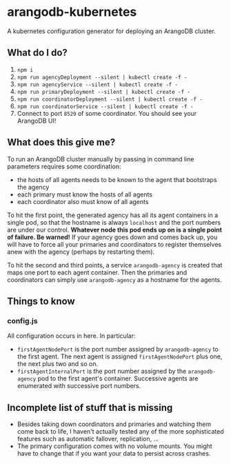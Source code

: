 # arangodb-kubernetes
A kubernetes configuration generator for deploying an ArangoDB cluster.

## What do I do?

1. ```npm i```
1. ```npm run agencyDeployment --silent | kubectl create -f -```
1. ```npm run agencyService --silent | kubectl create -f -```
1. ```npm run primaryDeployment --silent | kubectl create -f -```
1. ```npm run coordinatorDeployment --silent | kubectl create -f -```
1. ```npm run coordinatorService --silent | kubectl create -f -```
1. Connect to port `8529` of some coordinator. You should see your ArangoDB UI!

## What does this give me?

To run an ArangoDB cluster manually by passing
in command line parameters requires some
coordination:
* the hosts of all agents needs to be known to the agent that bootstraps the agency
* each primary must know the hosts of all agents
* each coordinator also must know of all agents

To hit the first point, the generated agency has all its agent containers
in a single pod, so that the hostname is always `localhost` and the port
numbers are under our control.
**Whatever node this pod ends up on is a single point of failure.
Be warned!** If your agency goes down and comes back up,
 you will have to force all your primaries and
coordinators to register themselves anew with
the agency (perhaps by restarting them).

To hit the second and third points, a service `arangodb-agency` is created that maps one port
to each agent container. Then the primaries and coordinators can simply
use `arangodb-agency` as a hostname for the agents.

## Things to know

### config.js
All configuration occurs in here. In particular:
* `firstAgentNodePort` is the port number assigned by `arangodb-agency` to
the first agent. The next agent is assigned `firstAgentNodePort` plus one,
the next plus two and so on.
* `firstAgentInternalPort` is the port number assigned by the `arangodb-agency`
pod to the first agent's container. Successive agents are enumerated with
successive port numbers.

## Incomplete list of stuff that is missing
* Besides taking down coordinators and primaries and watching them come
back to life, I haven't actually tested any of the more sophisticated
features such as automatic fallover, replication, ...
* The primary configuration comes with no volume mounts. You might have
to change that if you want your data to persist across crashes.
